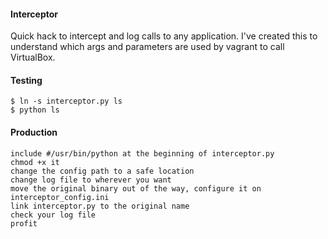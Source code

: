 #### Interceptor

Quick hack to intercept and log calls to any application. 
I've created this to understand which args and parameters are used by vagrant to call VirtualBox.

#### Testing

    $ ln -s interceptor.py ls
    $ python ls

#### Production

    include #/usr/bin/python at the beginning of interceptor.py
    chmod +x it
    change the config path to a safe location
    change log file to wherever you want
    move the original binary out of the way, configure it on interceptor_config.ini
    link interceptor.py to the original name
    check your log file
    profit

